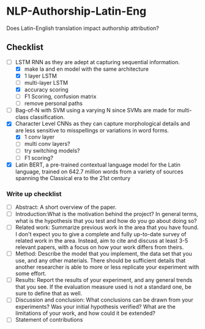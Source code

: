 # NLP-Authorship-Latin-Eng
Does Latin-English translation impact authorship attribution?

## Checklist
-  [ ] LSTM RNN as they are adept at capturing sequential information. 
    - [x] make la and en model with the same architecture
    - [x] 1 layer LSTM
    - [ ] multi-layer LSTM
    - [x] accuracy scoring
    - [ ] F1 Scoring, confusion matrix
    - [ ] remove personal paths
-  [ ] Bag-of-N with SVM using a varying N since SVMs are made for multi-class classification.
-  [x] Character Level CNNs as they can capture morphological details and are less sensitive to misspellings or variations in word forms.
    -  [x] 1 conv layer
    -  [ ] multi conv layers?
    -  [ ] try switching models?
    -  [ ] F1 scoring?
-  [x] Latin BERT, a pre-trained contextual language model for the Latin language, trained on 642.7 million words from a variety of sources spanning the Classical era to the 21st century
### Write up checklist
- [ ] Abstract: A short overview of the paper.
- [ ] Introduction:What is the motivation behind the project? In general terms, what is the hypothesis that you test and how do you go about doing so?
- [ ] Related work: Summarize previous work in the area that you have found. I don't expect you to give a complete and fully up-to-date survey of related work in the area. Instead, aim to cite and discuss at least 3-5 relevant papers, with a focus on how your work differs from theirs.
- [ ] Method: Describe the model that you implement, the data set that you use, and any other materials. There should be sufficient details that another researcher is able to more or less replicate your experiment with some effort.
- [ ] Results: Report the results of your experiment, and any general trends that you see. If the evaluation measure used is not a standard one, be sure to define that as well.
- [ ] Discussion and conclusion: What conclusions can be drawn from your experiments? Was your initial hypothesis verified? What are the limitations of your work, and how could it be extended?
- [ ] Statement of contributions
